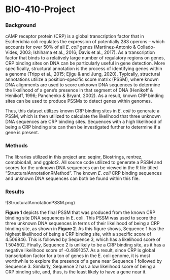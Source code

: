 # BIO-410-Project

### Background
cAMP receptor protein (CRP) is a global transcription factor that in Escherichia coli  regulates the expression of potentially 283 operons – which accounts for over 50% of all *E*. *coli* genes (Martı́nez-Antonio & Collado-Vides, 2003; Ishihama et al., 2016; Davis et al., 2017).  As a transcription factor that binds to a relatively large number of regulatory regions on genes, CRP binding sites on DNA can be particularly useful in gene detection. More specifically, structural annotation is the process of identifying genes within a genome (Tripp et al., 2015; Ejigu & and Jung, 2020). Typically, structural annotations utilize a position-specific score matrix (PSSM), where known DNA alignments are used to score unknown DNA sequences to determine the likelihood of a gene’s presence in that segment of DNA (Henikoff & Henikoff, 1996; Panchenko & Bryant, 2002). As a result, known CRP binding sites can be used to produce PSSMs to detect genes within genomes. 

Thus, this dataset utilizes known CRP binding sites in *E*. *coli* to generate a PSSM, which is then utilized to calculate the likelihood that three unknown DNA sequences are CRP binding sites. Sequences with a high likelihood of being a CRP binding site can then be investigated further to determine if a gene is present. 

### Methods
The libraries utilized in this project are: seqinr, Biostrings, rentrez, compbio4all, and ggplot2. All source code utilized to generate a PSSM and scores for the unknown DNA sequences can be viewed in the R file titled “StructuralAnnotationRMethod”. The known *E*. *coli* CRP binding sequences and unknown DNA sequences can both be found within this file. 

### Results
!(StructuralAnnotationPSSM.png)

**Figure 1** depicts the final PSSM that was produced from the known CRP binding site DNA sequences in E. coli. This PSSM was used to score the three unknown DNA sequences in terms of their likelihood of being a CRP binding site, as shown in **Figure 2**. As this figure shows, Sequence 1 has the highest likelihood of being a CRP binding site, with a specific score of 4.506846. This is followed by Sequence 3, which has a likelihood score of 1.504502. Finally, Sequence 2 is unlikely to be a CRP binding site, as it has a negative likelihood score of -0.4891057. As a result, since CRP is global transcription factor for a ton of genes in the E. coli genome, it is most worthwhile to explore the presence of a gene near Sequence 1 followed by Sequence 3. Similarly, Sequence 2 has a low likelihood score of being a CRP binding site, and, thus, is the least likely to have a gene near it. 
